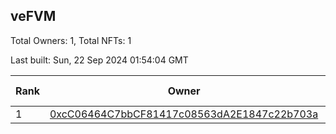 ## veFVM

Total Owners: 1, Total NFTs: 1

Last built: Sun, 22 Sep 2024 01:54:04 GMT

| Rank | Owner | Voting Power | Influence | NFTs Id |
| --- | --- | --- | --- | --- |
  | 1 | [0xcC06464C7bbCF81417c08563dA2E1847c22b703a](https://debank.com/profile/0xcC06464C7bbCF81417c08563dA2E1847c22b703a?chain=ftm) | 423,369.39 | 6.53863% | 1 |